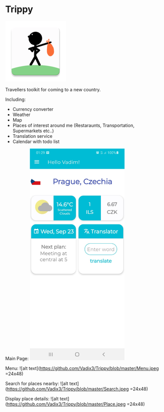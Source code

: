 # Trippy
![alt text](https://github.com/Vadix3/Trippy/blob/master/app/src/main/res/mipmap-xxxhdpi/ic_launcher.png?raw=true)

Travellers toolkit for coming to a new country.

Including:
- Currency converter
- Weather
- Map
- Places of interest around me (Restaraunts, Transportation, Supermarkets etc..)
- Translation service
- Calendar with todo list


Main Page:
<img src="https://github.com/Vadix3/Trippy/blob/master/Main.jpeg" width="300" />

Menu:
![alt text](https://github.com/Vadix3/Trippy/blob/master/Menu.jpeg =24x48)

Search for places nearby:
![alt text](https://github.com/Vadix3/Trippy/blob/master/Search.jpeg =24x48)

Display place details:
![alt text](https://github.com/Vadix3/Trippy/blob/master/Place.jpeg =24x48)
